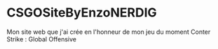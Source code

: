 # CSGOSiteByEnzoNERDIG
Mon site web que j'ai crée en l'honneur de mon jeu du moment Conter Strike : Global Offensive
